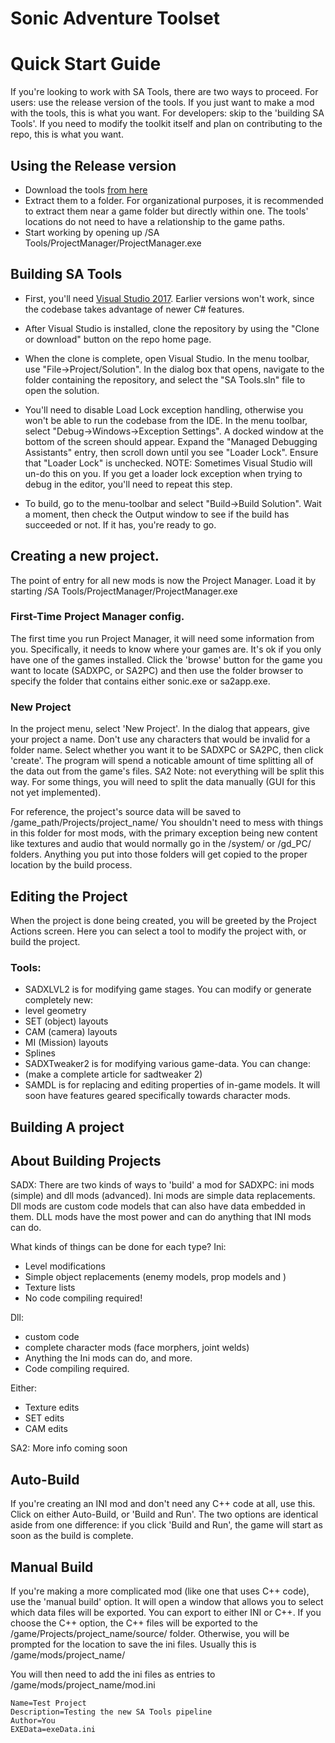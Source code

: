 # Sonic Adventure Toolset

# Quick Start Guide
If you're looking to work with SA Tools, there are two ways to proceed.
For users: use the release version of the tools. If you just want to make a mod with the tools, this is what you want.
For developers: skip to the 'building SA Tools'. If you need to modify the toolkit itself and plan on contributing to the repo, this is what you want.

## Using the Release version
- Download the tools [from here](http://mm.reimuhakurei.net/SA%20Tools.7z)
- Extract them to a folder. For organizational purposes, it is recommended to extract them near a game folder but directly within one. The tools' locations do not need to have a relationship to the game paths.
- Start working by opening up /SA Tools/ProjectManager/ProjectManager.exe

## Building SA Tools
- First, you'll need [Visual Studio 2017](https://visualstudio.microsoft.com/vs/). Earlier versions won't work, since the codebase takes advantage of newer C# features.

- After Visual Studio is installed, clone the repository by using the "Clone or download" button on the repo home page.

- When the clone is complete, open Visual Studio. In the menu toolbar, use "File->Project/Solution". In the dialog box that opens, navigate to the folder containing the repository, and select the "SA Tools.sln" file to open the solution.

- You'll need to disable Load Lock exception handling, otherwise you won't be able to run the codebase from the IDE. In the menu toolbar, select "Debug->Windows->Exception Settings". A docked window at the bottom of the screen should appear. Expand the "Managed Debugging Assistants" entry, then scroll down until you see "Loader Lock". Ensure that "Loader Lock" is unchecked. NOTE: Sometimes Visual Studio will un-do this on you. If you get a loader lock exception when trying to debug in the editor, you'll need to repeat this step.

- To build, go to the menu-toolbar and select "Build->Build Solution". Wait a moment, then check the Output window to see if the build has succeeded or not. If it has, you're ready to go.

## Creating a new project.
The point of entry for all new mods is now the Project Manager. Load it by starting /SA Tools/ProjectManager/ProjectManager.exe

### First-Time Project Manager config.
The first time you run Project Manager, it will need some information from you. Specifically, it needs to know where your games are. It's ok if you only have one of the games installed. Click the 'browse' button for the game you want to locate (SADXPC, or SA2PC) and then use the folder browser to specify the folder that contains either sonic.exe or sa2app.exe.

### New Project
In the project menu, select 'New Project'. In the dialog that appears, give your project a name. Don't use any characters that would be invalid for a folder name. Select whether you want it to be SADXPC or SA2PC, then click 'create'. The program will spend a noticable amount of time splitting all of the data out from the game's files. SA2 Note: not everything will be split this way. For some things, you will need to split the data manually (GUI for this not yet implemented).

For reference, the project's source data will be saved to /game_path/Projects/project_name/ You shouldn't need to mess with things in this folder for most mods, with the primary exception being new content like textures and audio that would normally go in the /system/ or /gd_PC/ folders. Anything you put into those folders will get copied to the proper location by the build process.

## Editing the Project
When the project is done being created, you will be greeted by the Project Actions screen. Here you can select a tool to modify the project with, or build the project.

### Tools:
- SADXLVL2 is for modifying game stages. You can modify or generate completely new:
 - level geometry
 - SET (object) layouts
 - CAM (camera) layouts
 - MI (Mission) layouts
 - Splines
- SADXTweaker2 is for modifying various game-data. You can change:
 - (make a complete article for sadtweaker 2)
- SAMDL is for replacing and editing properties of in-game models. It will soon have features geared specifically towards character mods.

## Building A project

## About Building Projects
SADX:
There are two kinds of ways to 'build' a mod for SADXPC: ini mods (simple) and dll mods (advanced). Ini mods are simple data replacements. Dll mods are custom code models that can also have data embedded in them. DLL mods have the most power and can do anything that INI mods can do.

What kinds of things can be done for each type?
Ini:
- Level modifications
- Simple object replacements (enemy models, prop models and )
- Texture lists
- No code compiling required!

Dll:
- custom code
- complete character mods (face morphers, joint welds)
- Anything the Ini mods can do, and more.
- Code compiling required.

Either:
- Texture edits
- SET edits
- CAM edits

SA2:
More info coming soon

## Auto-Build
If you're creating an INI mod and don't need any C++ code at all, use this. Click on either Auto-Build, or 'Build and Run'. The two options are identical aside from one difference: if you click 'Build and Run', the game will start as soon as the build is complete.

## Manual Build
If you're making a more complicated mod (like one that uses C++ code), use the 'manual build' option. It will open a window that allows you to select which data files will be exported. You can export to either INI or C++. If you choose the C++ option, the C++ files will be exported to the /game/Projects/project_name/source/ folder. Otherwise, you will be prompted for the location to save the ini files. Usually this is /game/mods/project_name/

You will then need to add the ini files as entries to /game/mods/project_name/mod.ini

    Name=Test Project
    Description=Testing the new SA Tools pipeline
    Author=You
    EXEData=exeData.ini
